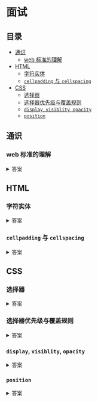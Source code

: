 # 面试

## 目录

* [通识](#通识)
    * [web 标准的理解](#web-标准的理解)
* [HTML](#HTML)
    * [字符实体](#字符实体)
    * [`cellpadding` 与 `cellspacing`](#cellpadding-与-cellspacing)
* [CSS](#CSS)
    * [选择器](#选择器)
    * [选择器优先级与覆盖规则](#选择器优先级与覆盖规则)
    * [`display`, `visiblity`, `opacity`](#display-visiblity-opacity)
    * [`position`](#position)

## 通识

### web 标准的理解

<details>
<summary>答案</summary>

Web标准经过精心设计，旨在让广大用户享有最佳的上网体验，同时也确保在网上发布的文件经久不衰。由这些标准设计、构建的网站简化并降低了开发成本，同时又可以让更多人访问，并适应更多的上网设备。随着传统桌面浏览器的进化、新型互联网设备进入市场，经由这些准则开发的网站将继续正常运作。
    
**参考**

* [MDN - Web 标准](https://developer.mozilla.org/zh-CN/docs/Archive/Web_%E6%A0%87%E5%87%86)
* [对web标准的理解](https://www.jianshu.com/p/b9147262ef8e)
* [web前端面试题第一道—web标准](https://www.jianshu.com/p/14c5b7ca56b8)
</details>

## HTML

### 字符实体

<details>
<summary>答案</summary>

在 HTML 中，某些字符是预留的。

在 HTML 中不能使用小于号（`<`）和大于号（`>`），这是因为浏览器会误认为它们是标签。

如果希望正确地显示预留字符，我们必须在 HTML 源代码中使用字符实体（character entities）。 字符实体类似这样：

```html
&entity_name;
&#entity_number;
```

如需显示小于号，我们必须这样写：`&lt;` 或 `&#60;` 或 `&#060;`

> :bulb: 提示: 使用实体名而不是数字的好处是，名称易于记忆。不过坏处是，浏览器也许并不支持所有实体名称（对实体数字的支持却很好）。

#### 不间断空格 <small>(Non-breaking Space)</small>

HTML 中的常用字符实体是不间断空格(`&nbsp;`)。

浏览器总是会截短 HTML 页面中的空格。如果您在文本中写 10 个空格，在显示该页面之前，浏览器会删除它们中的 9 个。如需在页面中增加空格的数量，您需要使用 `&nbsp;` 字符实体。

#### 结合音标符

发音符号是加到字母上的一个"glyph(字形)"。

一些变音符号, 如 尖音符 (` `̀) 和 抑音符 (` `́) 。

变音符号可以出现字母的上面和下面，或者字母里面，或者两个字母间。

变音符号可以与字母、数字字符的组合来使用。

#### HTML 字符实体

> :bulb: 实体名称对大小写敏感！

#### 参考

* [RUNOOB - HTML 字符实体](https://www.runoob.com/html/html-entities.html)
* [W3school - HTML 字符实体](https://www.w3school.com.cn/html/html_entities.asp)

</details>

### `cellpadding` 与 `cellspacing`

<details>
<summary>答案</summary>

> HTML5 不支持 `<table />` 的 `cellpadding` 与 `cellspacing` 属性，请使用 CSS 代替。

`cellspacing` 属性规定单元之间的空间，而 `cellpadding` 规定单元边沿与单元内容之间的空间。两个属性均以 `px` 为单位。

#### 引用

* [MDN - `table`](https://developer.mozilla.org/en-US/docs/Web/HTML/Element/table)
* [RUNOOB - HTML `<table>` `cellspacing` 属性](https://www.runoob.com/tags/att-table-cellspacing.html)
</details>

## CSS

### 选择器

<details>
<summary>答案</summary>

> 摘抄自 [MDN - CSS 选择器](https://developer.mozilla.org/zh-CN/docs/Web/CSS/CSS_Selectors)

#### 基本选择器

##### 通用选择器 <small>Universal selector</small>

选择所有元素。（可选）可以将其限制为特定的名称空间或所有名称空间。

* 语法: `*` `ns|*` `*|*`
* 例子：`*` 将匹配文档的所有元素。

##### 类型选择器 <small>Type selector</small>

按照给定的节点名称，选择所有匹配的元素。

* 语法：`elementname`
* 例子：`input` 匹配任何 `<input>` 元素。

##### 类选择器 <small>Class selector</small>

按照给定的 `class` 属性的值，选择所有匹配的元素。

* 语法：`.classname`
* 例子：`.index` 匹配任何 `class` 属性中含有 `index` 类的元素。

##### ID 选择器 <small>ID selector</small>

按照 id 属性选择一个与之匹配的元素。需要注意的是，一个文档中，每个 ID 属性都应当是唯一的。

* 语法：`#idname`
* 例子：`#toc` 匹配 ID 为 `toc` 的元素。

##### 属性选择器 <small>Attribute selector</small>

按照给定的属性，选择所有匹配的元素。

* 语法：`[attr]` `[attr=value]` `[attr~=value]` `[attr|=value]` `[attr^=value]` `[attr$=value]` `[attr*=value]`
* 例子：`[autoplay]` 选择所有具有 `autoplay` 属性的元素（不论这个属性的值是什么）。

#### 分组选择器 <small>Grouping selectors</small>

##### 选择器列表 <small>Selector list</small>

`,` 是将不同的选择器组合在一起的方法，它选择所有能被列表中的任意一个选择器选中的节点。

* 语法：`A, B`
* 示例：`div, span` 会同时匹配 `<span>` 元素和 `<div>` 元素。

#### 组合器 <small>Combinators</small>

##### 后代组合器 <small>Descendant combinator</small>

` `（空格）组合器选择前一个元素的后代节点。

* 语法：`A B`
* 例子：`div span` 匹配所有位于任意 `<div>` 元素之内的 `<span>` 元素。

##### 直接子代组合器 <small>Child combinator</small>

`>` 组合器选择前一个元素的直接子代的节点。

* 语法：`A > B`
* 例子：`ul > li` 匹配直接嵌套在 `<ul>` 元素内的所有 `<li>` 元素。

##### 一般兄弟组合器（General sibling combinator）

`~` 组合器选择兄弟元素，也就是说，后一个节点在前一个节点后面的任意位置，并且共享同一个父节点。

* 语法：`A ~ B`
* 例子：`p ~ span` 匹配同一父元素下，`<p>` 元素后的所有 `<span>` 元素。

##### 紧邻兄弟组合器 <small>Adjacent sibling combinator</small>

`+` 组合器选择相邻元素，即后一个元素紧跟在前一个之后，并且共享同一个父节点。

* 语法：`A + B`
* 例子：`h2 + p` 会匹配所有紧邻在 `<h2>` 元素后的 `<p>` 元素。

##### 列组合器 <small>Column combinator</small>

`||` 组合器选择属于某个表格行的节点。

* 语法：`A || B`
* 例子：`col || td` 会匹配所有 `<col>` 作用域内的 `<td>` 元素。

#### 伪选择器 <small>Pseudo</small>

##### 伪类

`:` 伪选择器支持按照未被包含在文档树中的状态信息来选择元素。

* 例子：`a:visited` 匹配所有曾被访问过的 `<a>` 元素。

##### 伪元素

`::` 伪选择器用于表示无法用 HTML 语义表达的实体。

* 例子：`p::first-line` 匹配所有 `<p>` 元素的第一行。

#### 引用

* [MDN - CSS 选择器](https://developer.mozilla.org/zh-CN/docs/Web/CSS/CSS_Selectors)
* [阮一峰的网络日志 - CSS选择器笔记](http://www.ruanyifeng.com/blog/2009/03/css_selectors.html)
* [W3school - CSS 选择器参考手册](https://www.w3school.com.cn/cssref/css_selectors.asp)
* [CSS参考手册](http://css.doyoe.com/)
</details>

### 选择器优先级与覆盖规则

<details>
<summary>答案</summary>

> 基于 [RUNOOB - CSS 样式优先级](https://www.runoob.com/w3cnote/css-style-priority.html) 整理

#### 选择器优先级

1. ID 选择器
2. 类选择器
3. 属性选择器
4. 伪类选择器
5. 伪元素选择器
6. 标签选择器
7. 通配选择器

#### 覆盖规则

1. 最近的祖先样式比其他祖先样式优先级高
2. "直接样式"比"祖先样式"优先级高
3. 优先级关系
4. 权重一样的情况下则就近原则
5. 属性后插有 `!important` 的属性拥有最高优先级。若同时插有 `!important`，则再利用规则 3、4 判断优先级

#### 引用

* [RUNOOB - CSS 样式优先级](https://www.runoob.com/w3cnote/css-style-priority.html)
* [MDN - 优先级](https://developer.mozilla.org/zh-CN/docs/Web/CSS/Specificity)
* [CSS Specifishity](https://specifishity.com/)
</details>

### `display`, `visiblity`, `opacity`

<details>
<summary>答案</summary>

> 来自 [stackoverflow](https://stackoverflow.com/a/273076/4662191)

css                    | collapse | events | taborder
---------------------- | -------- | ------ | ----
`opacity: 0`           | No       | Yes    | Yes
`visibility: hidden`   | No       | No     | No
`visibility: collapse` | Yes*     | No     | No
`display: none`        | Yes      | No     | No

#### 引用

* [stackoverflow](https://stackoverflow.com/a/273076/4662191)
* [segmentfault - CSS中用 opacity、visibility、display 属性将 元素隐藏 的 对比分析](https://segmentfault.com/a/1190000015116392)
* [RUNOOB - CSS Display(显示) 与 Visibility（可见性）](https://www.runoob.com/css/css-display-visibility.html)
</details>

### `position`

<details>
<summary>答案</summary>

> 来自 [MDN - `position`](https://developer.mozilla.org/zh-CN/docs/Web/CSS/position)

CSS `position` 属性用于指定一个元素在文档中的定位方式。

#### `static`

该关键字指定元素使用正常的布局行为，即元素在文档常规流中当前的布局位置。

此时 `top`, `right`, `bottom`, `left` 和 `z-index` 属性无效。

#### `relative`

该关键字下，元素先放置在未添加定位时的位置，再在不改变页面布局的前提下调整元素位置（因此会在此元素未添加定位时所在位置留下空白）。

`position: relative` 对 `table-*-group`, `table-row`, `table-column`, `table-cell`, `table-caption` 元素无效。

#### `absolute`

元素会被移出正常文档流，并不为元素预留空间，通过指定元素相对于最近的非 `static` 定位祖先元素的偏移，来确定元素位置。

绝对定位的元素可以设置外边距（margins），且不会与其他边距合并。

#### `fixed`

元素会被移出正常文档流，并不为元素预留空间，而是通过指定元素相对于屏幕视口（viewport）的位置来指定元素位置。元素的位置在屏幕滚动时不会改变。打印时，元素会出现在的每页的固定位置。

`fixed` 属性会创建新的层叠上下文。当元素祖先的 `transform`, `perspective` 或 `filter` 属性非 `none` 时，容器由视口改为该祖先。

#### `sticky`


元素根据正常文档流进行定位，然后相对它的最近滚动祖先（nearest scrolling ancestor）和 containing block (最近块级祖先 nearest block-level ancestor)，包括 `table-related` 元素，基于 `top`, `right`, `bottom`, 和 `left` 的值进行偏移。偏移值不会影响任何其他元素的位置。

该值总是创建一个新的层叠上下文（stacking context）。注意，一个 `sticky` 元素会“固定”在离它最近的一个拥有“滚动机制”的祖先上（当该祖先的 `overflow` 是 `hidden`, `scroll`, `auto`, 或 `overlay` 时），即便这个祖先不是真的滚动祖先。这个阻止了所有“sticky”行为（详情见 [Github issue on W3C CSSWG](https://github.com/w3c/csswg-drafts/issues/865) ）。

#### 引用

* [MDN - `position`](https://developer.mozilla.org/zh-CN/docs/Web/CSS/position)
* [学习CSS布局 - `position`](https://zh.learnlayout.com/position.html)
</details>
